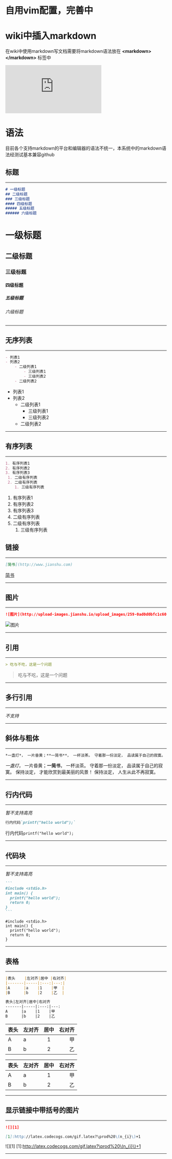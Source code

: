 # 自用vim配置，完善中

# wiki中插入markdown
在wiki中使用markdown写文档需要将markdown语法放在 **<markdown\></markdown\>** 标签中

![markdown标签](http://wiki.hishixi.cn/lib/exe/fetch.php?media=wiki:wechatimg5.jpeg)

# 语法
目前各个支持markdown的平台和编辑器的语法不统一，本系统中的markdown语法经测试基本兼容github
    
## 标题

***

```markdown
# 一级标题
## 二级标题
### 三级标题
#### 四级标题
##### 五级标题
###### 六级标题
```

# 一级标题
## 二级标题
### 三级标题
#### 四级标题
##### 五级标题
###### 六级标题

***

## 无序列表

***

```markdown
- 列表1
- 列表2
    - 二级列表1
        - 三级列表1
        - 三级列表2
    - 二级列表2
```

- 列表1
- 列表2
    - 二级列表1
        - 三级列表1
        - 三级列表2
    - 二级列表2

***

## 有序列表

***

```markdown
1. 有序列表1
2. 有序列表2
3. 有序列表3
 1. 二级有序列表
 2. 二级有序列表
    1. 三级有序列表
```

1. 有序列表1
2. 有序列表2
3. 有序列表3
 1. 二级有序列表
 2. 二级有序列表
    1. 三级有序列表

## 链接

***

```markdown
[简书](http://www.jianshu.com)
```

[简书](http://www.jianshu.com)

***

## 图片

***

```markdown
![图片](http://upload-images.jianshu.io/upload_images/259-0ad0d0bfc1c608b6.jpg?imageMogr2/auto-orient/strip%7CimageView2/2/w/1240)
```

![图片](http://upload-images.jianshu.io/upload_images/259-0ad0d0bfc1c608b6.jpg?imageMogr2/auto-orient/strip%7CimageView2/2/w/1240)

***

## 引用

***

```markdown
> 吃与不吃，这是一个问题
```

> 吃与不吃，这是一个问题

***

## 多行引用

***

*不支持*

***

## 斜体与粗体

***

```markdown
*一盏灯*， 一片昏黄；**一简书**， 一杯淡茶。 守着那一份淡定， 品读属于自己的寂寞。 保持淡定， 才能欣赏到最美丽的风景！ 保持淡定， 人生从此不再寂寞。
```

*一盏灯*， 一片昏黄；**一简书**， 一杯淡茶。 守着那一份淡定， 品读属于自己的寂寞。 保持淡定， 才能欣赏到最美丽的风景！ 保持淡定， 人生从此不再寂寞。  

***

## 行内代码

***

*暂不支持高亮*

```markdown
行内代码`printf("hello world");`
```

行内代码`printf("hello world");`

***

## 代码块

***

*暂不支持高亮*

````markdown
```
#include <stdio.h>
int main() {
  printf("hello world");
  return 0;
}
```
````

```
#include <stdio.h>
int main() {
  printf("hello world");
  return 0;
}
```

***

## 表格

***

```markdown
|表头    |左对齐|居中 |右对齐|
|-------|-----|:---:|---:|
|A      |a    |1    |甲  |
|B      |b    |2    |乙  |

表头|左对齐|居中|右对齐
-------|-----|:---:|---:
A      |a    |1    |甲  
B      |b    |2    |乙  
```

|表头    |左对齐|居中 |右对齐|
|-------|-----|:---:|---:|
|A      |a    |1    |甲  |
|B      |b    |2    |乙  |

表头|左对齐|居中|右对齐
-------|-----|:---:|---:
A      |a    |1   |甲  
B      |b    |2   |乙  

***

## 显示链接中带括号的图片

***

```markdown
![][1]

[1]:http://latex.codecogs.com/gif.latex?\prod%20\(n_{i}\)+1
```

![][1]
[1]:http://latex.codecogs.com/gif.latex?\prod%20\(n_{i}\)+1

***
